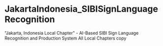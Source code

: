 # JakartaIndonesia_SIBISignLanguageRecognition

"Jakarta, Indonesia Local Chapter" - AI-Based SIBI Sign Language Recognition and Production System
All Local Chapters copy
